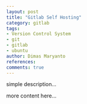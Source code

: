 ```yaml
---
layout: post
title: "Gitlab Self Hosting"
category: gitlab
tags: 
- Version Control System
- git
- gitlab
- ubuntu
author: Dimas Maryanto
references:
comments: true
---
```


simple description...
<!--more-->

more content here...